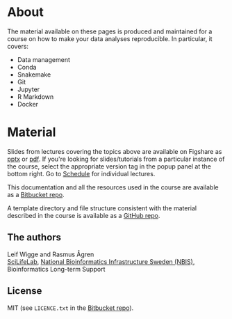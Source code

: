 # About
The material available on these pages is produced and maintained for a course on how to make your data analyses reproducible. In particular, it covers:

* Data management
* Conda
* Snakemake
* Git
* Jupyter
* R Markdown
* Docker

# Material

Slides from lectures covering the topics above are available on Figshare as [pptx](https://ndownloader.figshare.com/files/13687424) or [pdf](https://ndownloader.figshare.com/files/13687421). If you're looking for slides/tutorials from a particular instance of the course, select the appropriate version tag in the popup panel at the bottom right. Go to [Schedule](schedule.md) for individual lectures.

This documentation and all the resources used in the course are available as a [Bitbucket repo](https://bitbucket.org/scilifelab-lts/reproducible_research_course.git).

A template directory and file structure consistent with the material described in the course is available as a [GitHub repo](https://github.com/NBISweden/project_template).

## The authors
Leif Wigge and Rasmus Ågren  
[SciLifeLab](https://www.scilifelab.se), [National Bioinformatics Infrastructure Sweden (NBIS)](https://www.nbis.se), Bioinformatics Long-term Support

## License
MIT (see `LICENCE.txt` in the [Bitbucket repo](https://bitbucket.org/scilifelab-lts/reproducible_research_course.git)).
